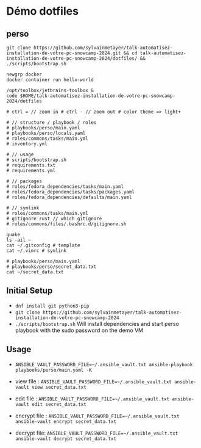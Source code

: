 # Démo dotfiles

## perso

```shell
git clone https://github.com/sylvainmetayer/talk-automatisez-installation-de-votre-pc-snowcamp-2024.git && cd talk-automatisez-installation-de-votre-pc-snowcamp-2024/dotfiles/ && ./scripts/bootstrap.sh

newgrp docker
docker container run hello-world

/opt/toolbox/jetbrains-toolbox &
code $HOME/talk-automatisez-installation-de-votre-pc-snowcamp-2024/dotfiles

# ctrl = // zoom in # ctrl - // zoom out # color theme => light+

# // structure / playbook / roles
# playbooks/perso/main.yaml
# playbooks/perso/locals.yaml
# roles/commons/tasks/main.yml
# inventory.yml

# // usage
# scripts/bootstrap.sh
# requirements.txt
# requirements.yml

# // packages
# roles/fedora_dependencies/tasks/main.yaml
# roles/fedora_dependencies/tasks/packages.yaml
# roles/fedora_dependencies/defaults/main.yaml

# // symlink
# roles/commons/tasks/main.yml
# gitignore rust // which gitignore
# roles/commons/files/.bashrc.d/gitignore.sh

guake
ls -ail ~
cat ~/.gitconfig # template
cat ~/.vimrc # symlink

# playbooks/perso/main.yaml
# playbooks/perso/secret_data.txt
cat ~/secret_data.txt
```

## Initial Setup

- `dnf install git python3-pip`
- `git clone https://github.com/sylvainmetayer/talk-automatisez-installation-de-votre-pc-snowcamp-2024`
- `./scripts/bootstrap.sh` Will install dependencies and start perso playbook with the sudo password on the demo VM

## Usage

- `ANSIBLE_VAULT_PASSWORD_FILE=~/.ansible_vault.txt ansible-playbook playbooks/perso/main.yaml -K`

- view file : `ANSIBLE_VAULT_PASSWORD_FILE=~/.ansible_vault.txt ansible-vault view secret_data.txt`
- edit file : `ANSIBLE_VAULT_PASSWORD_FILE=~/.ansible_vault.txt ansible-vault edit secret_data.txt`
- encrypt file : `ANSIBLE_VAULT_PASSWORD_FILE=~/.ansible_vault.txt ansible-vault encrypt secret_data.txt`
- decrypt file: `ANSIBLE_VAULT_PASSWORD_FILE=~/.ansible_vault.txt ansible-vault decrypt secret_data.txt`
